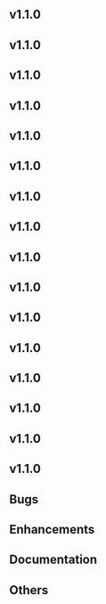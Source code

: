 ## v1.1.0



## v1.1.0



## v1.1.0



## v1.1.0



## v1.1.0



## v1.1.0



## v1.1.0



## v1.1.0



## v1.1.0



## v1.1.0



## v1.1.0



## v1.1.0



## v1.1.0



## v1.1.0



## v1.1.0



## v1.1.0

## Bugs
## Enhancements
## Documentation
## Others


